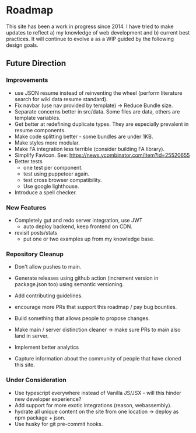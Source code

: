 # Roadmap

This site has been a work in progress since 2014. I have tried to make updates to reflect a) my knowledge of web development and b) current best practices. It will continue to evolve a as a WIP guided by the following design goals.

## Future Direction

### Improvements

- use JSON resume instead of reinventing the wheel (perform literature search for wiki data resume standard).
- Fix navbar (use nav provided by template) -> Reduce Bundle size.
- Separate concerns better in src/data. Some files are data, others are template variables.
- Get better at redefining duplicate types. They are especially prevalent in resume components.
- Make code splitting better - some bundles are under 1KB.
- Make styles more modular.
- Make FA integration less terrible (consider building FA library).
- Simplify Favicon. See: https://news.ycombinator.com/item?id=25520655
- Better tests
  - one test per component.
  - test using puppeteer again.
  - test cross browser compatibility.
  - Use google lighthouse.
- Introduce a spell checker.

### New Features

- Completely gut and redo server integration, use JWT
  - auto deploy backend, keep frontend on CDN.
- revisit posts/stats
  - put one or two examples up from my knowledge base.

### Repository Cleanup

- Don't allow pushes to main.
- Generate releases using github action (increment version in package.json too) using semantic versioning.
- Add contributing guidelines.
- encourage more PRs that support this roadmap / pay bug bounties.
- Build something that allows people to propose changes.
- Make main / server distinction cleaner -> make sure PRs to main also land in server.

- Implement better analytics
- Capture information about the community of people that have cloned this site.

### Under Consideration

- Use typescript everywhere instead of Vanilla JS/JSX - will this hinder new developer experience?
- Add support for more exotic integrations (reason, webassembly).
- hydrate all unique content on the site from one location -> deploy as npm package + json.
- Use husky for git pre-commit hooks.
